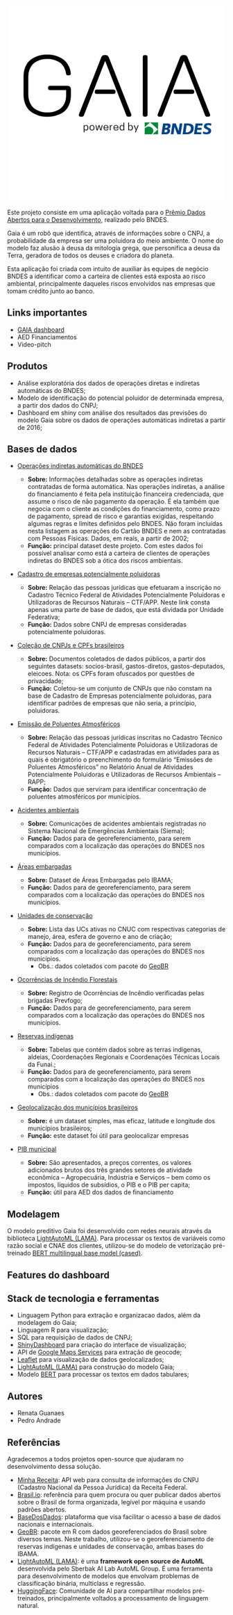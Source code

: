 <p align="center">
  <img width="500" height="450" src="https://github.com/pbizil/gaia_bndes/blob/main/gaia_bndes.png">
</p>

Este projeto consiste em uma aplicação voltada para o [Prêmio Dados Abertos para o Desenvolvimento](https://www.bndes.gov.br/wps/portal/site/home/transparencia/iniciativas/!ut/p/z0/fY5PC4JAFMTvfYoue5S3QmRXs_APEUgedC_y0iVe5a7ubtLHT0Q8NocZfjADAwJKEApHeqAjrfA9cSX2dZDHURLu_MuhSCKeR9kEQezHqQ_ZZjtrsxqI_4tyWSz1NaCi5zCIEESjlZNfB-Xxejrf6lRZR-7TzI8YT3QnGS8MKtujkaohZJwUTeloRMt4b2RH2mux1dbDuzROW-hfovoBqFEnTw!!/), realizado pelo BNDES. 

Gaia é um robô que identifica, através de informações sobre o CNPJ, a probabilidade da empresa ser uma poluidora do meio ambiente. O nome do modelo faz alusão à deusa da mitologia grega, que personifica a deusa da Terra, geradora de todos os deuses e criadora do planeta. 

Esta aplicação foi criada com intuito de auxiliar às equipes de negócio BNDES a identificar como a carteira de clientes está exposta ao risco ambiental, principalmente daqueles riscos envolvidos nas empresas que tomam crédito junto ao banco.

## Links importantes

- [GAIA dashboard](https://hipotumos.shinyapps.io/gaia_bndes/)
- AED Financiamentos
- Video-pitch

## Produtos

- Análise exploratória dos dados de operações diretas e indiretas automáticas do BNDES;
- Modelo de identificação do potencial poluidor de determinada empresa, a partir dos dados do CNPJ;
- Dashboard em shiny com análise dos resultados das previsões do modelo Gaia sobre os dados de operações automáticas indiretas a partir de 2016;


## Bases de dados

- [Operações indiretas automáticas do BNDES](https://dadosabertos.bndes.gov.br/dataset/operacoes-financiamento/resource/9534f677-9525-4bf8-a3aa-fd5d3e152a93) 
   - **Sobre:** Informações detalhadas sobre as operações indiretas contratadas de forma automática. Nas operações indiretas, a análise do financiamento é feita pela instituição financeira credenciada, que assume o risco de não pagamento da operação. É ela também que negocia com o cliente as condições do financiamento, como prazo de pagamento, spread de risco e garantias exigidas, respeitando algumas regras e limites definidos pelo BNDES. Não foram incluídas nesta listagem as operações do Cartão BNDES e nem as contratadas com Pessoas Físicas. Dados, em reais, a partir de 2002;
   - **Função:** principal dataset deste projeto. Com estes dados foi possível analisar como está a carteira de clientes de operações indiretas do BNDES sob a ótica dos riscos ambientais.

- [Cadastro de empresas potencialmente poluidoras](https://dados.gov.br/dataset/pessoas-juridicas-inscritas-no-ctf-app)
   - **Sobre:** Relação das pessoas jurídicas que efetuaram a inscrição no Cadastro Técnico Federal de Atividades Potencialmente Poluidoras e Utilizadoras de Recursos Naturais – CTF/APP. Neste link consta apenas uma parte de base de dados, que está dividada por Unidade Federativa;
   - **Função:** Dados sobre CNPJ de empresas consideradas potencialmente poluidoras.

- [Coleção de CNPJs e CPFs brasileiros](https://brasil.io/dataset/documentos-brasil/documents/)
   - **Sobre:** Documentos coletados de dados públicos, a partir dos seguintes datasets: socios-brasil, gastos-diretos, gastos-deputados, eleicoes. Nota: os CPFs foram ofuscados por questões de privacidade;
   - **Função:** Coletou-se um conjunto de CNPJs que não constam na base de Cadastro de Empresas potencialmente poluidoras, para identificar padrões de empresas que não seria, a princípio, poluidoras.

- [Emissão de Poluentes Atmosféricos](https://dados.gov.br/dataset/emissoes-de-poluentes-atmosfericos/resource/4c94cd16-9dde-4a4c-bcaa-0b113bd37926)
   - **Sobre:** Relação das pessoas jurídicas inscritas no Cadastro Técnico Federal de Atividades Potencialmente Poluidoras e Utilizadoras de Recursos Naturais – CTF/APP e cadastradas em atividades para as quais é obrigatório o preenchimento do formulário “Emissões de Poluentes Atmosféricos” no Relatório Anual de Atividades Potencialmente Poluidoras e Utilizadoras de Recursos Ambientais – RAPP;
   - **Função:** Dados que serviram para identificar concentração de poluentes atmosféricos por municípios. 

- [Acidentes ambientais](https://dados.gov.br/dataset/comunicacao-de-acidentes-ambientais/resource/1fba1942-3070-4434-8ce0-d7ea6137dee9)
   - **Sobre:** Comunicações de acidentes ambientais registradas no Sistema Nacional de Emergências Ambientais (Siema);
   - **Função:** Dados para de georeferenciamento, para serem comparados com a localização das operações do BNDES nos municípios. 

- [Áreas embargadas](https://dados.gov.br/dataset/areas-embargadas-pelo-ibama/resource/e52f8170-4827-4255-bac0-244a25d552d4)
   - **Sobre:** Dataset de Áreas Embargadas pelo IBAMA;
   - **Função:** Dados para de georeferenciamento, para serem comparados com a localização das operações do BNDES nos municípios.

- [Unidades de conservação](https://dados.gov.br/dataset/unidadesdeconservacao)
   - **Sobre:** Lista das UCs ativas no CNUC com respectivas categorias de manejo, área, esfera de governo e ano de criação;
   - **Função:** Dados para de georeferenciamento, para serem comparados com a localização das operações do BNDES nos municípios.
        - Obs.: dados coletados com pacote do [GeoBR](https://github.com/ipeaGIT/geobr)
  
- [Ocorrências de Incêndio Florestais](https://dados.gov.br/dataset/sisfogo-registro-de-ocorrencias-de-incendio-roi/resource/2042f6b8-73a5-4797-b892-399fea60e429)
   - **Sobre:** Registro de Ocorrências de Incêndio verificadas pelas brigadas Prevfogo;
   - **Função:** Dados para de georeferenciamento, para serem comparados com a localização das operações do BNDES nos municípios.

- [Reservas indígenas](https://dados.gov.br/dataset/tabela-de-terras-indigenas)
   - **Sobre:** Tabelas que contém dados sobre as terras indígenas, aldeias, Coordenações Regionais e Coordenações Técnicas Locais da Funai.;
   - **Função:** Dados para de georeferenciamento, para serem comparados com a localização das operações do BNDES nos municípios
        - Obs.: dados coletados com pacote do [GeoBR](https://github.com/ipeaGIT/geobr)
   
- [Geolocalização dos municípios brasileiros](https://github.com/kelvins/Municipios-Brasileiros)
   - **Sobre:** é um dataset simples, mas eficaz, latitude e longitude dos municípios brasileiros;
   - **Função:** este dataset foi útil para geolocalizar empresas

- [PIB municipal](https://www.ibge.gov.br/estatisticas/economicas/contas-nacionais/9088-produto-interno-bruto-dos-municipios.html?=&t=o-que-e)
   - **Sobre:** São apresentados, a preços correntes, os valores adicionados brutos dos três grandes setores de atividade econômica – Agropecuária, Indústria e Serviços – bem como os impostos, líquidos de subsídios, o PIB e o PIB per capita;
   - **Função:** útil para AED dos dados de financiamento

## Modelagem


O modelo preditivo Gaia foi desenvolvido com redes neurais através da biblioteca [LightAutoML (LAMA)](https://github.com/sberbank-ai-lab/LightAutoML). Para processar os textos de variáveis como razão social e CNAE dos clientes, utilizou-se do modelo de vetorização pré-treinado [BERT multilingual base model (cased)](https://huggingface.co/bert-base-multilingual-cased).

## Features do dashboard



## Stack de tecnologia e ferramentas

- Linguagem Python para extração e organizacao dados, além da modelagem do Gaia;
- Linguagem R para visualização;
- SQL para requisição de dados de CNPJ;
- [ShinyDashboard](https://github.com/rstudio/shinydashboard) para criação do interface de visualização;
- API de [Google Maps Services](https://github.com/googlemaps/google-maps-services-python) para extração de geocode;
- [Leaflet](https://github.com/rstudio/leaflet) para visualização de dados geolocalizados;
- [LightAutoML (LAMA)](https://github.com/sberbank-ai-lab/LightAutoML) para construção do modelo Gaia;
- Modelo [BERT](https://huggingface.co/bert-base-multilingual-cased) para processar os textos em dados tabulares;




## Autores

- Renata Guanaes
- Pedro Andrade

## Referências

Agradecemos a todos projetos open-source que ajudaram no desenvolvimento dessa solução.

- [Minha Receita](https://github.com/cuducos/minha-receita): API web para consulta de informações do CNPJ (Cadastro Nacional da Pessoa Jurídica) da Receita Federal.
- [Brasil.io](https://github.com/turicas/brasil.io): referência para quem procura ou quer publicar dados abertos sobre o Brasil de forma organizada, legível por máquina e usando padrões abertos. 
- [BaseDosDados](https://basedosdados.org/): plataforma que visa facilitar o acesso a base de dados nacionais e internacionais. 
- [GeoBR](https://github.com/ipeaGIT/geobr): pacote em R com dados georeferenciados do Brasil sobre diversos temas. Neste trabalho, utilizou-se o georeferenciamento de reservas indígenas e unidades de conservação, ambas bases do IBAMA.
- [LightAutoML (LAMA)](https://github.com/sberbank-ai-lab/LightAutoML): é uma **framework open source de AutoML** desenvolvida pelo Sberbak AI Lab AutoML Group. É uma ferramenta para desenvolvimento de modelos que envolvam problemas de classificação binária, multiclass e regressão. 
- [HuggingFace](https://huggingface.co/): Comunidade de AI para compartilhar modelos pré-treinados, principalmente voltados a processamento de linguagem natural. 





